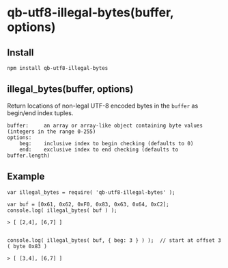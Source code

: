 # qb-utf8-illegal-bytes(buffer, options)

## Install

    npm install qb-utf8-illegal-bytes

## illegal_bytes(buffer, options) 

Return locations of non-legal UTF-8 encoded bytes in the <code>buffer</code>
as begin/end index tuples.

    buffer:     an array or array-like object containing byte values (integers in the range 0-255)
    options:    
        beg:    inclusive index to begin checking (defaults to 0) 
        end:    exclusive index to end checking (defaults to buffer.length) 
        
## Example

    var illegal_bytes = require( 'qb-utf8-illegal-bytes' );
    
    var buf = [0x61, 0x62, 0xF0, 0x83, 0x63, 0x64, 0xC2];
    console.log( illegal_bytes( buf ) );
    
    > [ [2,4], [6,7] ]
 

    console.log( illegal_bytes( buf, { beg: 3 } ) );  // start at offset 3 ( byte 0x83 )
    
    > [ [3,4], [6,7] ]
